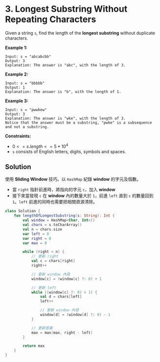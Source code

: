 # 3. Longest Substring Without Repeating Characters

Given a string `s`, find the length of the **longest substring** without duplicate characters.

**Example 1:**
```
Input: s = "abcabcbb"
Output: 3
Explanation: The answer is "abc", with the length of 3.
```
**Example 2:**
```
Input: s = "bbbbb"
Output: 1
Explanation: The answer is "b", with the length of 1.
```
**Example 3:**
```
Input: s = "pwwkew"
Output: 3
Explanation: The answer is "wke", with the length of 3.
Notice that the answer must be a substring, "pwke" is a subsequence and not a substring.
``` 

**Constraints:**

- $0 <= s.length <= 5 * 10^4$
- `s` consists of English letters, digits, symbols and spaces.

## Solution
使用 **Sliding Window** 技巧。以 `HashMap` 紀錄 **window** 的字元及個數。
- 當 `right` 指針前進時，將指向的字元 `c`，加入 **window**
- 接下來當發現 `c` 在 **window** 內的數量大於 `1`，前進 `left` 直到 `c` 的數量回到 `1`。`left` 前進的同時也需要把相關資源清除。

```kotlin
class Solution {
    fun lengthOfLongestSubstring(s: String): Int {
        val window = HashMap<Char, Int>()
        val chars = s.toCharArray()
        val n = chars.size
        var left = 0
        var right = 0
        var max = 0

        while (right < n) {
            // 更新 right 
            val c = chars[right]
            right++

            // 更新 window 內容
            window[c] = (window[c] ?: 0) + 1

            // 更新 left
            while ((window[c] ?: 0) > 1) {
                val d = chars[left] 
                left++

                // 更新 window 內容
                window[d] = (window[d] ?: 0) - 1
            }

            // 更新答案
            max = max(max, right - left)
        }

        return max
    }
}
```
